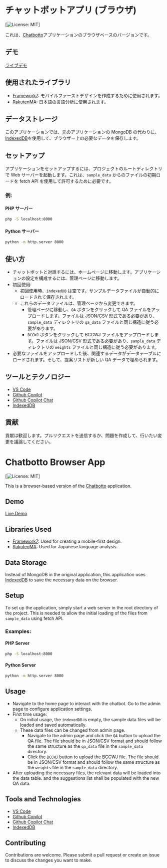 # チャットボットアプリ (ブラウザ)

[![License: MIT](https://img.shields.io/badge/License-MIT-yellow.svg)]

これは、[Chatbotto](https://github.com/Sherbieny/chatbotto)アプリケーションのブラウザベースのバージョンです。

## デモ

[ライブデモ](https://sherbieny.github.io/chatbotto-browser/)

## 使用されたライブラリ

- [Framework7](https://framework7.io/): モバイルファーストデザインを作成するために使用されます。
- [RakutenMA](https://github.com/rakuten-nlp/rakutenma): 日本語の言語分析に使用されます。

## データストレージ

このアプリケーションでは、元のアプリケーションの MongoDB の代わりに、[IndexedDB](https://developer.mozilla.org/en-US/docs/Web/API/IndexedDB_API)を使用して、ブラウザー上の必要なデータを保存します。

## セットアップ

アプリケーションをセットアップするには、プロジェクトのルートディレクトリで Web サーバーを起動します。これは、`sample_data` からのファイルの初期ロードを fetch API を使用して許可するために必要です。

### 例:

#### PHP サーバー

```bash
php -S localhost:8000
```

#### Python サーバー

```bash
python -m http.server 8000
```

## 使い方

- チャットボットと対話するには、ホームページに移動します。アプリケーションの設定を構成するには、管理ページに移動します。
- 初回使用:
  - 初回使用時、`indexedDB` は空です。サンプルデータファイルが自動的にロードされて保存されます。
  - これらのデータファイルは、管理ページから変更できます。
    - 管理ページに移動し、`QA` ボタンをクリックして QA ファイルをアップロードします。ファイルは JSON/CSV 形式である必要があり、`sample_data` ディレクトリの `qa_data` ファイルと同じ構造に従う必要があります。
    - `BCCWJ` ボタンをクリックして BCCWJ ファイルをアップロードします。ファイルは JSON/CSV 形式である必要があり、`sample_data` ディレクトリの `weights` ファイルと同じ構造に従う必要があります。
- 必要なファイルをアップロードした後、関連するデータがデータテーブルにロードされます。そして、提案リストが新しい QA データで埋められます。

## ツールとテクノロジー

- [VS Code](https://code.visualstudio.com/)
- [Github Copilot](https://copilot.github.com/)
- [Github Copilot Chat](https://marketplace.visualstudio.com/items?itemName=GitHub.copilot-chat)
- [IndexedDB](https://developer.mozilla.org/en-US/docs/Web/API/IndexedDB_API)

## 貢献

貢献は歓迎します。プルリクエストを送信するか、問題を作成して、行いたい変更を議論してください。

# Chatbotto Browser App

[![License: MIT](https://img.shields.io/badge/License-MIT-yellow.svg)]

This is a browser-based version of the [Chatbotto](https://github.com/Sherbieny/chatbotto) application.

## Demo

[Live Demo](https://sherbieny.github.io/chatbotto-browser/)

## Libraries Used

- [Framework7](https://framework7.io/): Used for creating a mobile-first design.
- [RakutenMA](https://github.com/rakuten-nlp/rakutenma): Used for Japanese language analysis.

## Data Storage

Instead of MongoDB in the original application, this application uses [IndexedDB](https://developer.mozilla.org/en-US/docs/Web/API/IndexedDB_API) to save the necessary data on the browser.

## Setup

To set up the application, simply start a web server in the root directory of the project. This is needed to allow the initial loading of the files from `sample_data` using fetch API.

### Examples:

#### PHP Server

```bash
php -S localhost:8000
```

#### Python Server

```bash
python -m http.server 8000
```

## Usage

- Navigate to the home page to interact with the chatbot. Go to the admin page to configure application settings.
- First time usage:
  - On initial usage, the `indexedDB` is empty, the sample data files will be loaded and saved automatically.
  - These data files can be changed from admin page.
    - Navigate to the admin page and click the `QA` button to upload the QA file. The file should be in JSON/CSV format and should follow the same structure as the `qa_data` file in the `sample_data` directory.
    - Click the `BCCWJ` button to upload the BCCWJ file. The file should be in JSON/CSV format and should follow the same structure as the `weights` file in the `sample_data` directory.
- After uploading the necessary files, the relevant data will be loaded into the data table. and the suggestions list shall be populated with the new QA data.

## Tools and Technologies

- [VS Code](https://code.visualstudio.com/)
- [Github Copilot](https://copilot.github.com/)
- [Github Copilot Chat](https://marketplace.visualstudio.com/items?itemName=GitHub.copilot-chat)
- [IndexedDB](https://developer.mozilla.org/en-US/docs/Web/API/IndexedDB_API)

## Contributing

Contributions are welcome. Please submit a pull request or create an issue to discuss the changes you want to make.
